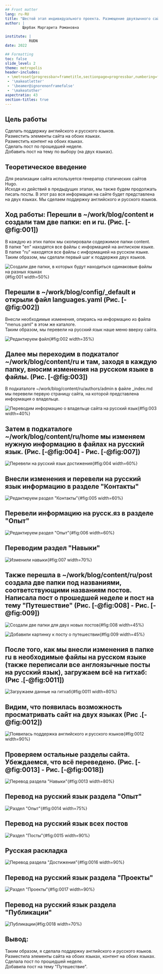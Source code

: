 ```yaml
---
## Front matter
lang: ru-RU
title: "Шестой этап индивидуального проекта. Размещение двуязычного сайта на Github"
author: |
        Щербак Маргарита Романовна

institute: |
           RUDN
date: 2022

## Formatting
toc: false
slide_level: 2
theme: metropolis
header-includes: 
 - \metroset{progressbar=frametitle,sectionpage=progressbar,numbering=fraction}
 - '\makeatletter'
 - '\beamer@ignorenonframefalse'
 - '\makeatother'
aspectratio: 43
section-titles: true
---
```


## **Цель работы**
Сделать поддержку английского и русского языков.  
Разместить элементы сайта на обоих языках.  
Разместить контент на обоих языках.  
Сделать пост по прошедшей неделе.  
Добавить пост на тему по выбору (на двух языках). 

## **Теоретическое введение**
Для реализации сайта используется генератор статических сайтов Hugo.  
Исходя из действий в предыдущих этапах, мы также будем продолжать писать посты. В этот раз вся информация на сайте будет представлена на двух языках. Мы сделаем поддержку английского и русского языков.

## **Ход работы:** Перешли в ~/work/blog/content и создали там две папки: en и ru. (Рис. [-@fig:001])  
В каждую из этих папок мы скопировали содержимое папки content.  
В папке "en" находятся все файлы с информацией на англиском языке.  
В папке "ru" находятся все файлы с информацией на русском языке.  
Таким образом, мы сделали первый шаг к поддержке двух языков.

![Создали две папки, в которых будут находиться одинаковые файлы на разных языках](image/1.png){#fig:001 width=50%} 

## Перешли в ~/work/blog/config/_default и открыли файл languages.yaml  (Рис. [-@fig:002])  
Внесли необходимые изменения, опираясь на информацию из файла "menus.yaml" в этом же каталоге.  
Таким образом, мы перевели на русский язык наше меню вверху сайта.

![Редактируем файл](image/2.png){#fig:002 width=35%} 

## Далее мы переходим в подкаталог ~/work/blog/content/ru и там, заходя в каждую папку, вносим изменения на русском языке в файлы. (Рис. [-@fig:003])  
В подкаталоге ~/work/blog/content/ru/authors/admin в файле _index.md мы перевели первую страницу сайта, на которой представлена информация о владельце.

![Переводим информацию о владельце сайта на русский язык](image/3.png){#fig:003 width=40%} 
 

## Затем в подкаталоге ~/work/blog/content/ru/home мы изменяем нужную информацию в файлах на русский язык. (Рис. [-@fig:004] - Рис. [-@fig:007])  

![Перевели на русский язык достижения](image/4.png){#fig:004 width=60%} 

## Внесли изменения и перевели на русский язык информацию в разделе "Контакты"

![Редактируем раздел "Контакты"](image/5.png){#fig:005 width=60%} 

## Перевели информацию на русск.яз в разделе "Опыт"

![Редактируем раздел "Опыт"](image/6.png){#fig:006 width=60%} 

## Переводим раздел "Навыки"

![Изменили навыки](image/7.png){#fig:007 width=70%} 

## Также перешла в ~/work/blog/content/ru/post создала две папки под названиями, соответствующими названиям постов. Написала пост о прошедшей неделе и пост на тему "Путешествие" (Рис. [-@fig:008] - Рис. [-@fig:009])

![Создали две папки для двух новых постов](image/8.png){#fig:008 width=45%} 

![Добавили картинку к посту о путешествии](image/9.png){#fig:009 width=45%} 

## После того, как мы внесли изменения в папке ru в необходимые файлы на русском языке (также переписали все англоязычные посты на русский язык), загружаем всё на гитхаб: (Рис .[-@fig:0011])

![Загружаем данные на гитхаб](image/11.png){#fig:0011 width=80%}

## Видим, что появилась возможность просматривать сайт на двух языках (Рис .[-@fig:0012]) 

![Появилась поддержка английского и русского языков](image/12.png){#fig:0012 width=90%}

## Проверяем остальные разделы сайта. Убеждаемся, что всё переведено. (Рис. [-@fig:0013] - Рис. [-@fig:0018])  

![Перевод раздела "Навыки"](image/13.png){#fig:0013 width=80%}

## Перевод на русский язык раздела "Опыт"

![Раздел "Опыт"](image/14.png){#fig:0014 width=75%}

## Перевод на русский язык всех постов

![Раздел "Посты"](image/15.png){#fig:0015 width=90%}

## Русская раскладка

![Перевод раздела "Достижения"](image/16.png){#fig:0016 width=90%}

## Перевод на русский язык раздела "Проекты"

![Раздел "Проекты"](image/17.png){#fig:0017 width=90%}

## Перевод на русский язык раздела "Публикации"

![Публикации](image/18.png){#fig:0018 width=70%}

 
## **Вывод:** 

Таким образом, я сделала поддержку английского и русского языков.  
Разместила элементы сайта на обоих языках, контент на обоих языках.  
Сделала пост по прошедшей неделе.  
Добавила пост на тему "Путешествие".
